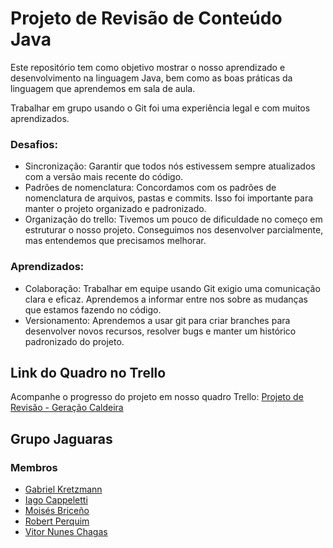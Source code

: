 # Projeto de Revisão de Conteúdo Java

Este repositório tem como objetivo mostrar o nosso aprendizado e desenvolvimento na linguagem Java, bem como as boas práticas da linguagem que aprendemos em sala de aula.

Trabalhar em grupo usando o Git foi uma experiência legal e com muitos aprendizados.
 ### Desafios:
- Sincronização: Garantir que todos nós estivessem sempre atualizados com a versão mais recente do código.
- Padrões de nomenclatura: Concordamos com os padrões de nomenclatura de arquivos, pastas e commits. Isso foi importante para manter o projeto organizado e padronizado.
- Organização do trello: Tivemos um pouco de dificuldade no começo em estruturar o nosso projeto. Conseguimos nos desenvolver parcialmente, mas entendemos que precisamos melhorar.

### Aprendizados: 
- Colaboração: Trabalhar em equipe usando Git exigio uma comunicação clara e eficaz. Aprendemos a informar entre nos sobre as mudanças que estamos fazendo no código.
- Versionamento: Aprendemos a usar git para criar branches para desenvolver novos recursos, resolver bugs e manter um histórico padronizado do projeto. 

## Link do Quadro no Trello

Acompanhe o progresso do projeto em nosso quadro Trello: [Projeto de Revisão - Geração Caldeira](https://trello.com/b/XnM9fg8i/projeto-de-revis%C3%A3o-gera%C3%A7%C3%A3o-caldeira)


## Grupo Jaguaras

### Membros

- [Gabriel Kretzmann](https://github.com/Kretzmann01)
- [Iago Cappeletti](https://github.com/IagoCappeletti)
- [Moisés Briceño](https://github.com/moises-briceno-medina)
- [Robert Perquim](https://github.com/robertperquim)
- [Vitor Nunes Chagas](https://github.com/vitozs)
